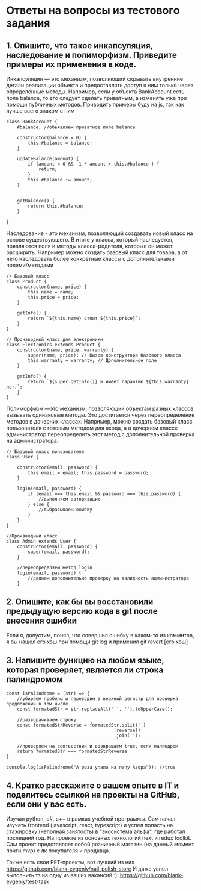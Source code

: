 # Ответы на вопросы из тестового задания

## 1. Опишите, что такое инкапсуляция, наследование и полиморфизм. Приведите примеры их применения в коде.

Инкапсуляция — это механизм, позволяющий скрывать внутренние детали реализации объекта и предоставлять доступ к ним только через определённые методы. 
Например, если у объекта BankAccount есть поле balance, то его следует сделать приватным, а изменять уже при помощи публичных методов. Приводить примеры буду на js, так как лучше всего знаком с ним

```
class BankAccount {
	#balance; //объявляем приватное поле balance

	constructor(balance = 0) {
	    this.#balance = balance;
	}

	updateBalance(amount) {
		if (amount < 0 && -1 * amount > this.#balance )	{
			return;
		}
		this.#balance += amount;
	}


	getBalance() {
        return this.#balance;
    }

}
```


Наследование - это механизм, позволяющий создавать новый класс на основе существующего. В итоге у класса, который наследуется, появляются поля и методы класса-родителя, которые он может расширить. Например можно создать базовый класс для товара, а от него наследовать более конкретные классы с дополнительными полями/методами

```
// Базовый класс
class Product {
    constructor(name, price) {
        this.name = name;
        this.price = price;
    }

    getInfo() {
        return `${this.name} стоит ${this.price}`;
    }
}

// Производный класс для электроники
class Electronics extends Product {
    constructor(name, price, warranty) {
        super(name, price); // Вызов конструктора базового класса
        this.warranty = warranty; // Дополнительное поле
    }

    getInfo() {
        return `${super.getInfo()} и имеет гарантию ${this.warranty} лет.`;
    }
}
```

Полиморфизм —это механизм, позволяющий объектам разных классов вызывать одинаковые методы. Это достигается через переопределение методов в дочерних классах. Например, можно создать базовый класс пользователя с готовым методом для входа, а в дочернем классе администратор переопределить этот метод с дополнительной проверка на администратора.

```
// Базовый класс пользователя
class User {

	constructor(email, password) { 
		this.email = email; this.password = password; 
	}

	login(email, password) {
		if (email === this.email && password === this.password) {
			//выполняем авторизацию
		} else { 
			//выбрасываем ошибку
		}
	}
}

//Производный класс
class Admin extends User {
	constructor(email, password) { 
		super(email, password); 
	}

	//переопределяем метод login
	login(email, password) {
		//делаем дополнительно проверку на валидность администратора
	}
```



## 2. Опишите, как бы вы восстановили предыдущую версию кода в git после внесения ошибки

Если я, допустим, понял, что совершил ошибку в каком-то из коммитов, я бы нашел его хэш при помощи git log и применил git revert [его хэш] 

## 3. Напишите функцию на любом языке, которая проверяет, является ли строка палиндромом

```
const isPalindrome = (str) => {
	//убираем пробелы и переводим в верхний регистр для проверка предложений в том числе
	const formatedStr = str.replaceAll(' ', '').toUpperCase();

	//разворачиваем строку
	const formatedStrReverse = formatedStr.split('')
                                        .reverse()
                                        .join('');
  
    //проверяем на соотвествии и возвращаем true, если палиндром
	return formatedStr === formatedStrReverse
}

console.log(isPalindrome("А роза упала на лапу Азора")); //true
```

## 4. Кратко расскажите о вашем опыте в IT и поделитесь ссылкой на проекты на GitHub, если они у вас есть.

Изучал python, c#, c++ в рамках учебной программы. Сам начал изучать frontend (javascript, react, typescript) и успел попасть на стажировку (неполная занятость) в "экосистема альфа", где работал последний год. На проекте из основных технологий next и redux toolkit. Сам проект представляет собой розничный магазин (на данный момент почти mvp) с лк покупателя и продавца.

Также есть свои PET-проекты, вот лучший из них 
https://github.com/blank-evgeniy/nail-polish-store
И даже успел выполнить тз на одну из ваших вакансий :):
https://github.com/blank-evgeniy/test-task


